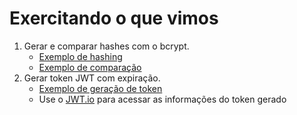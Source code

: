# Exercitando o que vimos

1. Gerar e comparar hashes com o bcrypt.
   - [Exemplo de hashing](https://github.com/angeloevangelista/fiap-shift-fullstack-python/tree/main/bookstore/bookstore-api/routers/auth.py#L30)
   - [Exemplo de comparação](https://github.com/angeloevangelista/fiap-shift-fullstack-python/tree/main/bookstore/bookstore-api/routers/auth.py#L61)
2. Gerar token JWT com expiração.
   - [Exemplo de geração de token](https://github.com/angeloevangelista/fiap-shift-fullstack-python/tree/main/bookstore/bookstore-api/routers/auth.py#L69)
   - Use o [JWT.io](https://jwt.io/) para acessar as informações do token gerado
